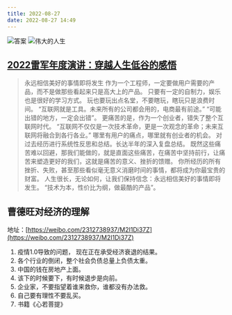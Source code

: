 ```yaml
---
title: 2022-08-27
date: 2022-08-27 14:49
---
```



![答案](http://images.iotop.work/uPic/answer.png)
![伟大的人生](http://images.iotop.work/uPic/great-life.jpg)

## [2022雷军年度演讲：穿越人生低谷的感悟](https://mp.weixin.qq.com/s/1uj6d9yY2wFKuqQXNzV4-g)

> 永远相信美好的事情即将发生
> 作为一个工程师，一定要做用户需要的产品，而不是做那些看起来只是高大上的产品。
> 只要有一定的自制力，娱乐也是很好的学习方式。
> 玩也要玩出点名堂，不要瞎玩，瞎玩只是浪费时间。
> “互联网就是工具。未来所有的公司都会用的，电商最有前途。”
> “可能出错的地方，一定会出错”。
> 更痛苦的是，作为一个创业者，错失了整个互联网时代。
> “互联网不仅仅是一次技术革命，更是一次观念的革命；未来互联网将融合到各行各业。”
> 哪里有用户的痛点，哪里就有创业者的机会。
> 对过去经历进行系统性反思和总结。长达半年的深入复盘总结。
> 既然这些痛苦难以回避，那我们能做的，就是直面这些痛苦，在痛苦中坚持前行，让痛苦来塑造更好的我们，这就是痛苦的意义、挫折的馈赠。 
> 你所经历的所有挫折、失败，甚至那些看似毫无意义消磨时间的事情，都将成为你最宝贵的财富。
> 人生很长，无论如何，让我们保持信念：永远相信美好的事情即将发生。
> “技术为本，性价比为纲，做最酷的产品”。

## 曹德旺对经济的理解
地址：[https://weibo.com/2312738937/M2I1Di37Z](https://weibo.com/2312738937/M2I1Di37Z)
1. 疫情1.0导致的问题， 现在正在承受经济衰退的结果。
2. 各个行业的倒闭，整个社会负债总量上负债太重。
3. 中国的钱在房地产上面。
4. 该下的时候要下，有时候退步是向前。
5. 企业家，不要指望着谁来救你，谁都没有办法救。
6. 自己要有理性不要乱买。
7. 书籍《心若菩提》
